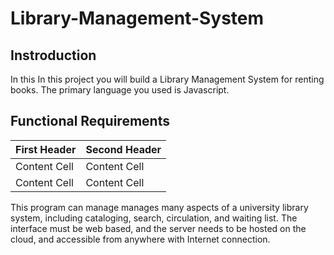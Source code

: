 # Library-Management-System
## Instroduction
In this In this project you will build a Library Management System for renting books. The primary language you used is Javascript. 

## Functional Requirements
First Header  | Second Header
------------- | -------------
Content Cell  | Content Cell
Content Cell  | Content Cell
This program can manage
manages many aspects of a university library system, including cataloging, search, circulation, and waiting list. The interface must be web based, and the server needs to be hosted on the cloud, and accessible from anywhere with Internet connection.
